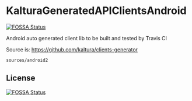 # KalturaGeneratedAPIClientsAndroid
[![FOSSA Status](https://app.fossa.io/api/projects/git%2Bgithub.com%2Fkaltura%2FKalturaGeneratedAPIClientsAndroid.svg?type=shield)](https://app.fossa.io/projects/git%2Bgithub.com%2Fkaltura%2FKalturaGeneratedAPIClientsAndroid?ref=badge_shield)

Android auto generated client lib to be built and tested by Travis CI

Source is: https://github.com/kaltura/clients-generator
```
sources/android2
```


## License
[![FOSSA Status](https://app.fossa.io/api/projects/git%2Bgithub.com%2Fkaltura%2FKalturaGeneratedAPIClientsAndroid.svg?type=large)](https://app.fossa.io/projects/git%2Bgithub.com%2Fkaltura%2FKalturaGeneratedAPIClientsAndroid?ref=badge_large)